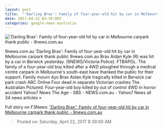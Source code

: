 ```yaml
---
layout: post
title:  "'Darling Brax': Family of four-year-old hit by car in Melbourne carpark thank public - 9news.com.au"
date: 2017-04-22 03:39:00Z
categories: google-news-australia
---
```


!['Darling Brax': Family of four-year-old hit by car in Melbourne carpark thank public - 9news.com.au](http://prod.static9.net.au/_/media/2017/04/22/13/38/berwickboyuse.ashx)

9news.com.au 'Darling Brax': Family of four-year-old hit by car in Melbourne carpark thank public 9news.com.au Brax Aidan Kyle (R) was hit by a car in Berwick yesterday. (9NEWS/Victoria Police). FTBAPGL. The family of a four-year-old boy killed after a 4WD ploughed through a medical centre carpark in Melbourne's south-east have thanked the public for their support. Family mourn 4yo Brax Aidan Kyle tragically killed in Berwick car park crash ABC Online Four dead in separate Victorian crashes The Australian Pictured: Four-year-old boy killed by out of control 4WD in horror accident Yahoo7 News The Age - SBS - NEWS.com.au - Yahoo7 News all 34 news articles »


Full story on F3News: ['Darling Brax': Family of four-year-old hit by car in Melbourne carpark thank public - 9news.com.au](http://www.f3nws.com/n/qJm4BC)

> Posted on: Saturday, April 22, 2017 8:39:00 AM
